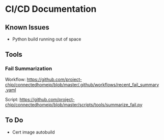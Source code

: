 # CI/CD Documentation

## Known Issues
- Python build running out of space

## Tools
### Fail Summarization
Workflow: https://github.com/project-chip/connectedhomeip/blob/master/.github/workflows/recent_fail_summary.yaml

Script: https://github.com/project-chip/connectedhomeip/blob/master/scripts/tools/summarize_fail.py

## To Do
- Cert image autobuild
